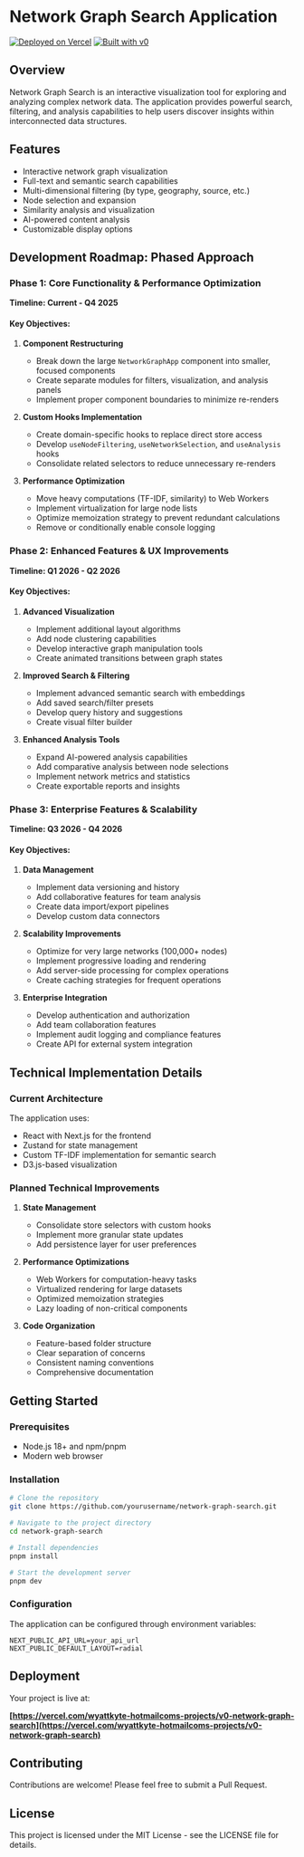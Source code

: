 # Network Graph Search Application

[![Deployed on Vercel](https://img.shields.io/badge/Deployed%20on-Vercel-black?style=for-the-badge&logo=vercel)](https://vercel.com/wyattkyte-hotmailcoms-projects/v0-network-graph-search)
[![Built with v0](https://img.shields.io/badge/Built%20with-v0.app-black?style=for-the-badge)](https://v0.app/chat/projects/uJGaMe3yzNo)

## Overview

Network Graph Search is an interactive visualization tool for exploring and analyzing complex network data. The application provides powerful search, filtering, and analysis capabilities to help users discover insights within interconnected data structures.

## Features

- Interactive network graph visualization
- Full-text and semantic search capabilities
- Multi-dimensional filtering (by type, geography, source, etc.)
- Node selection and expansion
- Similarity analysis and visualization
- AI-powered content analysis
- Customizable display options

## Development Roadmap: Phased Approach

### Phase 1: Core Functionality & Performance Optimization

**Timeline: Current - Q4 2025**

#### Key Objectives:

1. **Component Restructuring**
   - Break down the large `NetworkGraphApp` component into smaller, focused components
   - Create separate modules for filters, visualization, and analysis panels
   - Implement proper component boundaries to minimize re-renders

2. **Custom Hooks Implementation**
   - Create domain-specific hooks to replace direct store access
   - Develop `useNodeFiltering`, `useNetworkSelection`, and `useAnalysis` hooks
   - Consolidate related selectors to reduce unnecessary re-renders

3. **Performance Optimization**
   - Move heavy computations (TF-IDF, similarity) to Web Workers
   - Implement virtualization for large node lists
   - Optimize memoization strategy to prevent redundant calculations
   - Remove or conditionally enable console logging

### Phase 2: Enhanced Features & UX Improvements

**Timeline: Q1 2026 - Q2 2026**

#### Key Objectives:

1. **Advanced Visualization**
   - Implement additional layout algorithms
   - Add node clustering capabilities
   - Develop interactive graph manipulation tools
   - Create animated transitions between graph states

2. **Improved Search & Filtering**
   - Implement advanced semantic search with embeddings
   - Add saved search/filter presets
   - Develop query history and suggestions
   - Create visual filter builder

3. **Enhanced Analysis Tools**
   - Expand AI-powered analysis capabilities
   - Add comparative analysis between node selections
   - Implement network metrics and statistics
   - Create exportable reports and insights

### Phase 3: Enterprise Features & Scalability

**Timeline: Q3 2026 - Q4 2026**

#### Key Objectives:

1. **Data Management**
   - Implement data versioning and history
   - Add collaborative features for team analysis
   - Create data import/export pipelines
   - Develop custom data connectors

2. **Scalability Improvements**
   - Optimize for very large networks (100,000+ nodes)
   - Implement progressive loading and rendering
   - Add server-side processing for complex operations
   - Create caching strategies for frequent operations

3. **Enterprise Integration**
   - Develop authentication and authorization
   - Add team collaboration features
   - Implement audit logging and compliance features
   - Create API for external system integration

## Technical Implementation Details

### Current Architecture

The application uses:
- React with Next.js for the frontend
- Zustand for state management
- Custom TF-IDF implementation for semantic search
- D3.js-based visualization

### Planned Technical Improvements

1. **State Management**
   - Consolidate store selectors with custom hooks
   - Implement more granular state updates
   - Add persistence layer for user preferences

2. **Performance Optimizations**
   - Web Workers for computation-heavy tasks
   - Virtualized rendering for large datasets
   - Optimized memoization strategies
   - Lazy loading of non-critical components

3. **Code Organization**
   - Feature-based folder structure
   - Clear separation of concerns
   - Consistent naming conventions
   - Comprehensive documentation

## Getting Started

### Prerequisites

- Node.js 18+ and npm/pnpm
- Modern web browser

### Installation

```bash
# Clone the repository
git clone https://github.com/yourusername/network-graph-search.git

# Navigate to the project directory
cd network-graph-search

# Install dependencies
pnpm install

# Start the development server
pnpm dev
```

### Configuration

The application can be configured through environment variables:

```
NEXT_PUBLIC_API_URL=your_api_url
NEXT_PUBLIC_DEFAULT_LAYOUT=radial
```

## Deployment

Your project is live at:

**[https://vercel.com/wyattkyte-hotmailcoms-projects/v0-network-graph-search](https://vercel.com/wyattkyte-hotmailcoms-projects/v0-network-graph-search)**

## Contributing

Contributions are welcome! Please feel free to submit a Pull Request.

## License

This project is licensed under the MIT License - see the LICENSE file for details.